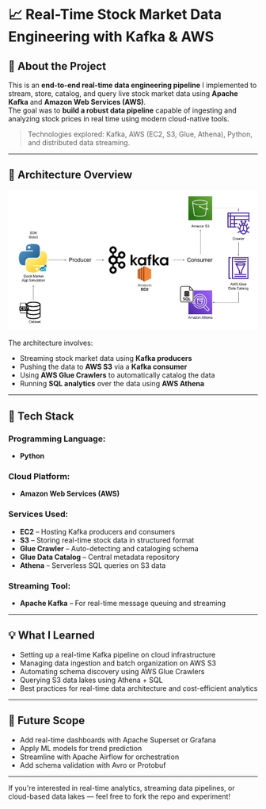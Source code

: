 # 📈 Real-Time Stock Market Data Engineering with Kafka & AWS

## 👋 About the Project

This is an **end-to-end real-time data engineering pipeline** I implemented to stream, store, catalog, and query live stock market data using **Apache Kafka** and **Amazon Web Services (AWS)**.  
The goal was to **build a robust data pipeline** capable of ingesting and analyzing stock prices in real time using modern cloud-native tools.

> Technologies explored: Kafka, AWS (EC2, S3, Glue, Athena), Python, and distributed data streaming.

---

## 🧱 Architecture Overview

![Architecture](Architecture.jpg)

The architecture involves:
- Streaming stock market data using **Kafka producers**
- Pushing the data to **AWS S3** via a **Kafka consumer**
- Using **AWS Glue Crawlers** to automatically catalog the data
- Running **SQL analytics** over the data using **AWS Athena**

---

## 🔧 Tech Stack

### Programming Language:
- **Python**

### Cloud Platform:
- **Amazon Web Services (AWS)**

### Services Used:
- **EC2** – Hosting Kafka producers and consumers
- **S3** – Storing real-time stock data in structured format
- **Glue Crawler** – Auto-detecting and cataloging schema
- **Glue Data Catalog** – Central metadata repository
- **Athena** – Serverless SQL queries on S3 data

### Streaming Tool:
- **Apache Kafka** – For real-time message queuing and streaming

---

## 💡 What I Learned

- Setting up a real-time Kafka pipeline on cloud infrastructure
- Managing data ingestion and batch organization on AWS S3
- Automating schema discovery using AWS Glue Crawlers
- Querying S3 data lakes using Athena + SQL
- Best practices for real-time data architecture and cost-efficient analytics

---

## 🚀 Future Scope

- Add real-time dashboards with Apache Superset or Grafana  
- Apply ML models for trend prediction  
- Streamline with Apache Airflow for orchestration  
- Add schema validation with Avro or Protobuf

---

If you're interested in real-time analytics, streaming data pipelines, or cloud-based data lakes — feel free to fork the repo and experiment!
